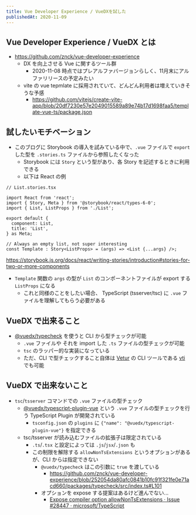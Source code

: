 ```yaml
---
title: Vue Developer Experience / VueDXを試した
publishedAt: 2020-11-09
---
```


## Vue Developer Experience / VueDX とは
- https://github.com/znck/vue-developer-experience
  - DX を向上させる Vue に関するツール群
    - 2020-11-08 時点ではプレアルファバージョンらしく、11月末にアルファリリースの予定みたい
  - vite の vue tepmlate に採用されていて、どんどん利用者は増えていきそうな予感
    - https://github.com/vitejs/create-vite-app/blob/20df7230e57e2049015589a89e74b17d1698faa5/template-vue-ts/package.json

## 試したいモチベーション
- このブログに Storybook の導入を試みている中で、`.vue` ファイルで `export` した型を `.stories.ts` ファイルから参照したくなった
  - Storybook には `Story` という型があり、各 Story を記述するときに利用できる
  - 以下は React の例

```tsx
// List.stories.tsx

import React from 'react';
import { Story, Meta } from '@storybook/react/types-6-0';
import { List, ListProps } from './List';

export default {
  component: List,
  title: 'List',
} as Meta;

// Always an empty list, not super interesting
const Template : Story<ListProps> = (args) => <List {...args} />;
```
https://storybook.js.org/docs/react/writing-stories/introduction#stories-for-two-or-more-components

- `Template` 関数の `args` の型が `List` のコンポーネントファイルが export する `ListProps` になる
  - これと同様のことをしたい場合、 TypeScript (tsserver/tsc) に `.vue` ファイルを理解してもらう必要がある

## VueDX で出来ること
- [@vuedx/typecheck](https://github.com/znck/vue-developer-experience/tree/master/packages/typecheck) を使うと CLI から型チェックが可能
  - `.vue` ファイルや それを import した `.ts` ファイルの型チェックが可能
  - `tsc` のラッパー的な実装になっている
  - ただ、CLI で型チェックすること自体は [Vetur](https://github.com/vuejs/vetur) の CLI ツールである [vti](https://github.com/vuejs/vetur/tree/master/vti) でも可能

## VueDX で出来ないこと
- `tsc`/`tsserver` コマンドでの `.vue` ファイルの型チェック
  - [@vuedx/typescript-plugin-vue](https://github.com/znck/vue-developer-experience/tree/master/packages/typescript-plugin-vue) という `.vue` ファイルの型チェックを行う TypeScript Plugin が開発されている
    - `tsconfig.json` の `plugins` に `{"name": "@vuedx/typescript-plugin-vue"}` を指定できる
  - tsc/tsserver が読み込むファイルの拡張子は限定されている
    - `.ts`/`.tsx` と設定によっては `.js`/`jsx`/`.json` も
    - この制限を解除する `allowNonTsExtensions` というオプションがあるが、CLI からは指定できない
      - `@vuedx/typecheck` はこの引数に `true` を渡している
        - https://github.com/znck/vue-developer-experience/blob/252054da80afc0841b10fc91f321fe0e71acd660/packages/typecheck/src/index.ts#L101
      - オプションを expose する提案はあるけど進んでない...
        - [Expose compiler option allowNonTsExtensions · Issue #28447 · microsoft/TypeScript](https://github.com/microsoft/TypeScript/issues/28447)

